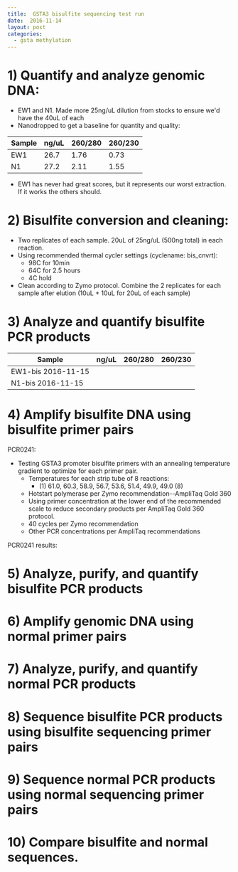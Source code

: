 ```yaml
---
title:  GSTA3 bisulfite sequencing test run
date:  2016-11-14
layout: post
categories:
  - gsta methylation
---
```


# 1) Quantify and analyze genomic DNA:

  * EW1 and N1. Made more 25ng/uL dilution from stocks to ensure we'd have the 40uL of each
  * Nanodropped to get a baseline for quantity and quality:

| Sample | ng/uL | 260/280 | 260/230 |
| ------ | ----- | ------- | ------- |
| EW1 | 26.7 | 1.76 | 0.73 |
| N1 | 27.2 | 2.11 | 1.55 |

  * EW1 has never had great scores, but it represents our worst extraction. If it works the others should.

# 2) Bisulfite conversion and cleaning:

  * Two replicates of each sample. 20uL of 25ng/uL (500ng total) in each reaction.
  * Using recommended thermal cycler settings (cyclename: bis_cnvrt):
    * 98C for 10min
    * 64C for 2.5 hours
    * 4C hold
  * Clean according to Zymo protocol. Combine the 2 replicates for each sample after elution (10uL + 10uL for 20uL of each sample)

# 3) Analyze and quantify bisulfite PCR products

| Sample | ng/uL | 260/280 | 260/230 |
| ------ | ----- | ------- | ------- |
| EW1-bis 2016-11-15 |  |  |  |
| N1-bis 2016-11-15 |  |  |  |

# 4) Amplify bisulfite DNA using bisulfite primer pairs

PCR0241:
  * Testing GSTA3 promoter bisulfite primers with an annealing temperature gradient to optimize for each primer pair.
    * Temperatures for each strip tube of 8 reactions:
      * (1) 61.0, 60.3, 58.9, 56.7, 53.6, 51.4, 49.9, 49.0 (8)
    * Hotstart polymerase per Zymo recommendation--AmpliTaq Gold 360
    * Using primer concentration at the lower end of the recommended scale to reduce secondary products per AmpliTaq Gold 360 protocol.
    * 40 cycles per Zymo recommendation
    * Other PCR concentrations per AmpliTaq recommendations

PCR0241 results:


# 5) Analyze, purify, and quantify bisulfite PCR products

# 6) Amplify genomic DNA using normal primer pairs

# 7) Analyze, purify, and quantify normal PCR products

# 8) Sequence bisulfite PCR products using bisulfite sequencing primer pairs

# 9) Sequence normal PCR products using normal sequencing primer pairs

# 10) Compare bisulfite and normal sequences.
